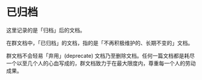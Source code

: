 # 已归档

这里记录的是「归档」后的文档。

在群文档中，「已归档」的文档，指的是「不再积极维护的、长期不变的」文档。

群文档不会轻易「弃用」(deprecate) 文档乃至删除文档。任何一篇文档都是耗尽一个以至几个人的心血写成的，群文档致力于在最大限度内，尊重每一个人的劳动成果。
